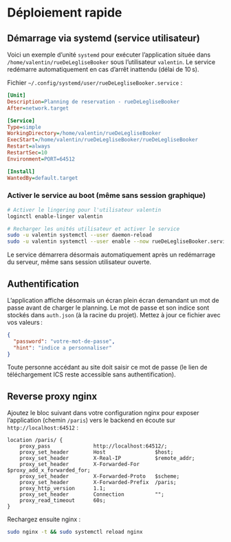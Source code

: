 # Déploiement rapide

## Démarrage via systemd (service utilisateur)

Voici un exemple d’unité `systemd` pour exécuter l’application située dans `/home/valentin/rueDeLegliseBooker` sous l’utilisateur `valentin`. Le service redémarre automatiquement en cas d’arrêt inattendu (délai de 10 s).

Fichier `~/.config/systemd/user/rueDeLegliseBooker.service` :

```ini
[Unit]
Description=Planning de reservation - rueDeLegliseBooker
After=network.target

[Service]
Type=simple
WorkingDirectory=/home/valentin/rueDeLegliseBooker
ExecStart=/home/valentin/rueDeLegliseBooker/rueDeLegliseBooker
Restart=always
RestartSec=10
Environment=PORT=64512

[Install]
WantedBy=default.target
```

### Activer le service au boot (même sans session graphique)

```bash
# Activer le lingering pour l'utilisateur valentin
loginctl enable-linger valentin

# Recharger les unités utilisateur et activer le service
sudo -u valentin systemctl --user daemon-reload
sudo -u valentin systemctl --user enable --now rueDeLegliseBooker.service
```

Le service démarrera désormais automatiquement après un redémarrage du serveur, même sans session utilisateur ouverte.

## Authentification

L’application affiche désormais un écran plein écran demandant un mot de passe avant de charger le planning. Le mot de passe et son indice sont stockés dans `auth.json` (à la racine du projet). Mettez à jour ce fichier avec vos valeurs :

```json
{
  "password": "votre-mot-de-passe",
  "hint": "indice a personnaliser"
}
```

Toute personne accédant au site doit saisir ce mot de passe (le lien de téléchargement ICS reste accessible sans authentification).

## Reverse proxy nginx

Ajoutez le bloc suivant dans votre configuration nginx pour exposer l’application (chemin `/paris`) vers le backend en écoute sur `http://localhost:64512` :

```nginx
location /paris/ {
    proxy_pass              http://localhost:64512/;
    proxy_set_header        Host                $host;
    proxy_set_header        X-Real-IP           $remote_addr;
    proxy_set_header        X-Forwarded-For     $proxy_add_x_forwarded_for;
    proxy_set_header        X-Forwarded-Proto   $scheme;
    proxy_set_header        X-Forwarded-Prefix  /paris;
    proxy_http_version      1.1;
    proxy_set_header        Connection          "";
    proxy_read_timeout      60s;
}
```

Rechargez ensuite nginx :

```bash
sudo nginx -t && sudo systemctl reload nginx
```

